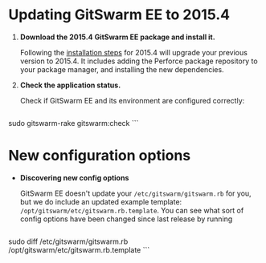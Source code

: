 # Updating GitSwarm EE to 2015.4

1.  **Download the 2015.4 GitSwarm EE package and install it.**

    Following the [installation steps](../install/README.md) for 2015.4 will
    upgrade your previous version to 2015.4. It includes adding the Perforce
    package repository to your package manager, and installing the new
    dependencies.

1.  **Check the application status.**

    Check if GitSwarm EE and its environment are configured correctly:
    ```
sudo gitswarm-rake gitswarm:check
    ```

# New configuration options

*  **Discovering new config options**

    GitSwarm EE doesn't update your `/etc/gitswarm/gitswarm.rb` for you, but we
    do include an updated example template:
    `/opt/gitswarm/etc/gitswarm.rb.template`. You can see what sort of config
    options have been changed since last release by running
    ```
sudo diff /etc/gitswarm/gitswarm.rb /opt/gitswarm/etc/gitswarm.rb.template
    ```
